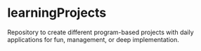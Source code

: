 # learningProjects
Repository to create different program-based projects with daily applications for fun, management, or deep implementation.
